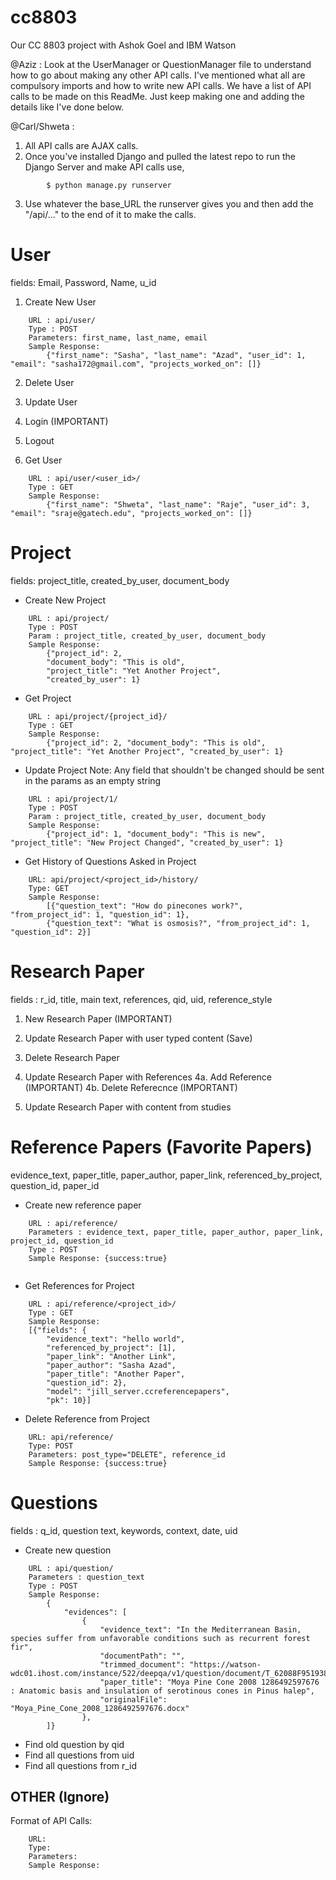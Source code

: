 cc8803
======

Our CC 8803 project with Ashok Goel and IBM Watson

@Aziz : Look at the UserManager or QuestionManager file to understand how to go about making any other API calls. I've mentioned what all are compulsory imports and how to write new API calls. We have a list of API calls to be made on this ReadMe. Just keep making one and adding the details like I've done below. 

@Carl/Shweta : 

1. All API calls are AJAX calls. 
2. Once you've installed Django and pulled the latest repo to run the Django Server and make API calls use, 
```
		$ python manage.py runserver  
```
3. Use whatever the base_URL the runserver gives you and then add the "/api/..." to the end of it to make the calls. 



User 
======
fields: Email, Password, Name, u_id

1. Create New User

```
	URL : api/user/ 
	Type : POST
	Parameters: first_name, last_name, email 
	Sample Response: 
		{"first_name": "Sasha", "last_name": "Azad", "user_id": 1, "email": "sasha172@gmail.com", "projects_worked_on": []}
```

2. Delete User

3. Update User

4. Login (IMPORTANT)

5. Logout

6. Get User

```
	URL : api/user/<user_id>/
	Type : GET
	Sample Response: 
		{"first_name": "Shweta", "last_name": "Raje", "user_id": 3, "email": "sraje@gatech.edu", "projects_worked_on": []}
```


Project 
======

fields: project_title, created_by_user, document_body

- Create New Project 
```
	URL : api/project/
	Type : POST
	Param : project_title, created_by_user, document_body 
	Sample Response: 
		{"project_id": 2, 
		"document_body": "This is old", 
		"project_title": "Yet Another Project", 
		"created_by_user": 1}
```

- Get Project
```
	URL : api/project/{project_id}/
	Type : GET
	Sample Response: 
		{"project_id": 2, "document_body": "This is old", "project_title": "Yet Another Project", "created_by_user": 1}
```

- Update Project
Note: Any field that shouldn't be changed should be sent in the params as an empty string
```
	URL : api/project/1/
	Type : POST
	Param : project_title, created_by_user, document_body 
	Sample Response: 
		{"project_id": 1, "document_body": "This is new", "project_title": "New Project Changed", "created_by_user": 1}
```

- Get History of Questions Asked in Project

```
	URL: api/project/<project_id>/history/
	Type: GET
	Sample Response: 
		[{"question_text": "How do pinecones work?", "from_project_id": 1, "question_id": 1}, 
		{"question_text": "What is osmosis?", "from_project_id": 1, "question_id": 2}]
```


Research Paper 
======
fields : r_id, title, main text, references, qid, uid, reference_style

1. New Research Paper  (IMPORTANT)
2. Update Research Paper with user typed content (Save) 
3. Delete Research Paper 
4. Update Research Paper with References 
4a. Add Reference (IMPORTANT)
4b. Delete Referecnce (IMPORTANT)

5. Update Research Paper with content from studies


Reference Papers (Favorite Papers)
======
evidence_text, paper_title, paper_author, paper_link, referenced_by_project, question_id, paper_id


- Create new reference paper
```
	URL : api/reference/
	Parameters : evidence_text, paper_title, paper_author, paper_link, project_id, question_id
	Type : POST
	Sample Response: {success:true}
	
```

- Get References for Project
```
	URL : api/reference/<project_id>/
	Type : GET
	Sample Response: 
	[{"fields": {
		"evidence_text": "hello world", 
		"referenced_by_project": [1], 
		"paper_link": "Another Link", 	
		"paper_author": "Sasha Azad", 
		"paper_title": "Another Paper", 
		"question_id": 2}, 
		"model": "jill_server.ccreferencepapers", 
		"pk": 10}]
```

- Delete Reference from Project
```
	URL: api/reference/
	Type: POST
	Parameters: post_type="DELETE", reference_id
	Sample Response: {success:true}

```

Questions
======
fields : q_id, question text, keywords, context, date, uid 

- Create new question 

```
	URL : api/question/
	Parameters : question_text
	Type : POST
	Sample Response: 
		{
			"evidences": [
				{
					"evidence_text": "In the Mediterranean Basin, species suffer from unfavorable conditions such as recurrent forest fir", 
					"documentPath": "", 
					"trimmed_document": "https://watson-wdc01.ihost.com/instance/522/deepqa/v1/question/document/T_62088F95193880395F6AC70EBBB72B20/0/-1", 
					"paper_title": "Moya Pine Cone 2008 1286492597676 : Anatomic basis and insulation of serotinous cones in Pinus halep", 
					"originalFile": "Moya_Pine_Cone_2008_1286492597676.docx"
				},
		]}
```

- Find old question by qid 
- Find all questions from uid
- Find all questions from r_id 


OTHER (Ignore)
------ 
Format of API Calls: 
```
	URL: 
	Type: 
	Parameters: 
	Sample Response: 

```
